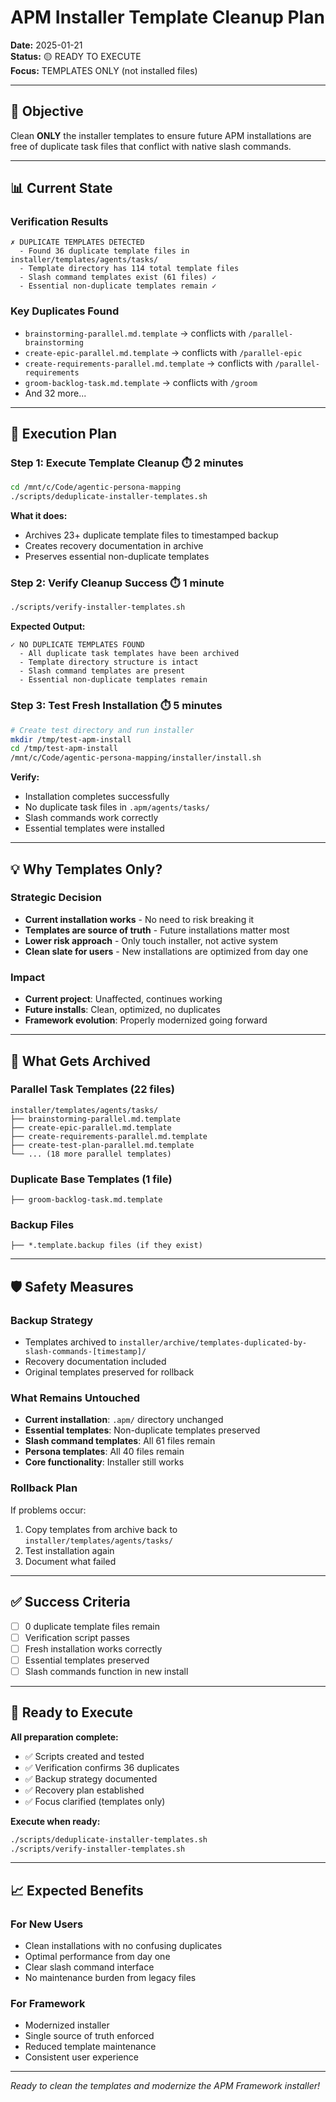 # APM Installer Template Cleanup Plan

**Date:** 2025-01-21  
**Status:** 🟡 READY TO EXECUTE  
**Focus:** TEMPLATES ONLY (not installed files)

---

## 🎯 Objective

Clean **ONLY** the installer templates to ensure future APM installations are free of duplicate task files that conflict with native slash commands.

---

## 📊 Current State

### Verification Results
```
✗ DUPLICATE TEMPLATES DETECTED
  - Found 36 duplicate template files in installer/templates/agents/tasks/
  - Template directory has 114 total template files
  - Slash command templates exist (61 files) ✓
  - Essential non-duplicate templates remain ✓
```

### Key Duplicates Found
- `brainstorming-parallel.md.template` → conflicts with `/parallel-brainstorming`
- `create-epic-parallel.md.template` → conflicts with `/parallel-epic`
- `create-requirements-parallel.md.template` → conflicts with `/parallel-requirements`
- `groom-backlog-task.md.template` → conflicts with `/groom`
- And 32 more...

---

## 🚀 Execution Plan

### Step 1: Execute Template Cleanup ⏱️ 2 minutes
```bash
cd /mnt/c/Code/agentic-persona-mapping
./scripts/deduplicate-installer-templates.sh
```

**What it does:**
- Archives 23+ duplicate template files to timestamped backup
- Creates recovery documentation in archive
- Preserves essential non-duplicate templates

### Step 2: Verify Cleanup Success ⏱️ 1 minute  
```bash
./scripts/verify-installer-templates.sh
```

**Expected Output:**
```
✓ NO DUPLICATE TEMPLATES FOUND
  - All duplicate task templates have been archived
  - Template directory structure is intact  
  - Slash command templates are present
  - Essential non-duplicate templates remain
```

### Step 3: Test Fresh Installation ⏱️ 5 minutes
```bash
# Create test directory and run installer
mkdir /tmp/test-apm-install
cd /tmp/test-apm-install
/mnt/c/Code/agentic-persona-mapping/installer/install.sh
```

**Verify:**
- Installation completes successfully
- No duplicate task files in `.apm/agents/tasks/`
- Slash commands work correctly
- Essential templates were installed

---

## 💡 Why Templates Only?

### Strategic Decision
- **Current installation works** - No need to risk breaking it
- **Templates are source of truth** - Future installations matter most
- **Lower risk approach** - Only touch installer, not active system
- **Clean slate for users** - New installations are optimized from day one

### Impact
- **Current project**: Unaffected, continues working
- **Future installs**: Clean, optimized, no duplicates
- **Framework evolution**: Properly modernized going forward

---

## 📂 What Gets Archived

### Parallel Task Templates (22 files)
```
installer/templates/agents/tasks/
├── brainstorming-parallel.md.template
├── create-epic-parallel.md.template
├── create-requirements-parallel.md.template
├── create-test-plan-parallel.md.template
└── ... (18 more parallel templates)
```

### Duplicate Base Templates (1 file)
```
├── groom-backlog-task.md.template
```

### Backup Files
```
├── *.template.backup files (if they exist)
```

---

## 🛡️ Safety Measures

### Backup Strategy
- Templates archived to `installer/archive/templates-duplicated-by-slash-commands-[timestamp]/`
- Recovery documentation included
- Original templates preserved for rollback

### What Remains Untouched
- **Current installation**: `.apm/` directory unchanged
- **Essential templates**: Non-duplicate templates preserved
- **Slash command templates**: All 61 files remain
- **Persona templates**: All 40 files remain
- **Core functionality**: Installer still works

### Rollback Plan
If problems occur:
1. Copy templates from archive back to `installer/templates/agents/tasks/`
2. Test installation again
3. Document what failed

---

## ✅ Success Criteria

- [ ] 0 duplicate template files remain
- [ ] Verification script passes
- [ ] Fresh installation works correctly
- [ ] Essential templates preserved
- [ ] Slash commands function in new install

---

## 🚀 Ready to Execute

**All preparation complete:**
- ✅ Scripts created and tested
- ✅ Verification confirms 36 duplicates
- ✅ Backup strategy documented
- ✅ Recovery plan established
- ✅ Focus clarified (templates only)

**Execute when ready:**
```bash
./scripts/deduplicate-installer-templates.sh
./scripts/verify-installer-templates.sh
```

---

## 📈 Expected Benefits

### For New Users
- Clean installations with no confusing duplicates
- Optimal performance from day one
- Clear slash command interface
- No maintenance burden from legacy files

### For Framework
- Modernized installer
- Single source of truth enforced
- Reduced template maintenance
- Consistent user experience

---

*Ready to clean the templates and modernize the APM Framework installer!*